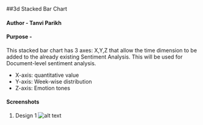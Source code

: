 ##3d Stacked Bar Chart

#### Author - Tanvi Parikh

#### Purpose - 
This stacked bar chart has 3 axes: X,Y,Z that allow the time dimension to be added to the already existing Sentiment Analysis. This will be used for Document-level sentiment analysis.
 - X-axis: quantitative value
 - Y-axis: Week-wise distribution
 - Z-axis: Emotion tones

#### Screenshots
1. Design 1 
![alt text](https://github.com/CUBigDataClass/Big-Neuron/blob/Tanvi-branch/Visualizations/3D-Stacked_BarChart/screenshots/bar-design1.png "Logo Title Text 2")

